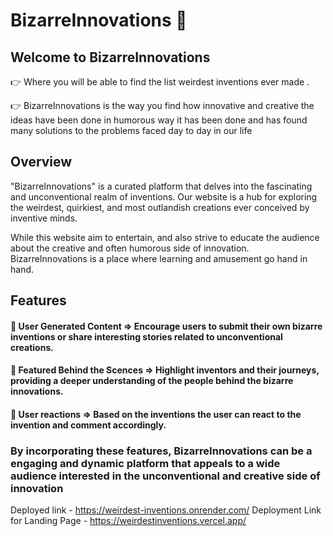  # BizarreInnovations 🎃

 ## Welcome to BizarreInnovations 
  👉 Where you will be able to find the list  weirdest inventions ever made . 
  
  👉 BizarreInnovations is the way you find how innovative and creative the ideas
      have been done in humorous way it has been done and has found many solutions 
      to the problems faced day to day in our life

## Overview
  "BizarreInnovations" is a curated platform that delves into the fascinating and unconventional realm of inventions. Our website is a hub for exploring the weirdest, quirkiest, and most outlandish creations ever conceived by inventive minds.

  While this website aim to entertain, and also strive to educate the audience about the creative and often humorous side of innovation. BizarreInnovations is a place where learning and amusement go hand in hand.


## Features
 #### 🤜 User Generated Content => Encourage users to submit their own bizarre inventions or share interesting stories related to unconventional creations.
 #### 🤜 Featured Behind the Scences => Highlight inventors and their journeys, providing a deeper understanding of the people behind the bizarre innovations.
 #### 🤜 User reactions => Based on the inventions the user can react to the invention and comment accordingly.

### By incorporating these features, BizarreInnovations can be a engaging and dynamic platform that appeals to a wide audience interested in the unconventional and creative side of innovation

Deployed link - https://weirdest-inventions.onrender.com/
Deployment Link for Landing Page - https://weirdestinventions.vercel.app/